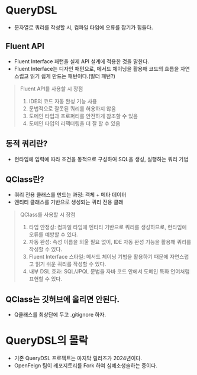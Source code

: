 # QueryDSL

- 문자열로 쿼리를 작성할 시, 컴파일 타임에 오류를 잡기가 힘들다.

## Fluent API

- Fluent Interface 패턴을 실제 API 설계에 적용한 것을 말한다.
- Fluent Interface는 디자인 패턴으로, 메서드 체이닝을 활용해 코드의 흐름을 자연스럽고 읽기 쉽게 만드는 패턴이다.(빌더 패턴?)

> Fluent API를 사용할 시 장점
> 1. IDE의 코드 자동 완성 기능 사용
> 2. 문법적으로 잘못된 쿼리를 허용하지 않음
> 3. 도메인 타입과 프로퍼티를 안전하게 참조할 수 있음
> 4. 도메인 타입의 리팩터링을 더 잘 할 수 있음

## 동적 쿼리란?

- 런타임에 입력에 따라 조건을 동적으로 구성하여 SQL을 생성, 실행하는 쿼리 기법

## QClass란?

- 쿼리 전용 클래스를 만드는 과정: 객체 + 메타 데이터
- 엔티티 클래스를 기반으로 생성되는 쿼리 전용 클래

> QClass를 사용할 시 장점
> 1. 타입 안정성: 컴파일 타임에 엔티티 기반으로 쿼리를 생성하므로, 런타임에 오류를 예방할 수 있다.
> 2. 자동 완성: 속성 이름을 외울 필요 없이, IDE 자동 완성 기능을 활용해 쿼리를 작성할 수 있다.
> 3. Fluent Interface 스타일: 메서드 체이닝 기법을 활용하기 때문에 자연스럽고 읽기 쉬운 쿼리를 작성할 수 있다.
> 4. 내부 DSL 효과: SQL/JPQL 문법을 자바 코드 안에서 도메인 특화 언어처럼 표현할 수 있다.

## QClass는 깃허브에 올리면 안된다.

- Q클래스를 최상단에 두고 .gitignore 하자.

# QueryDSL의 몰락

- 기존 QueryDSL 프로젝트는 마지막 릴리즈가 2024년이다.
- OpenFeign 팀이 레포지토리를 Fork 하여 심폐소생술하는 중이다.

